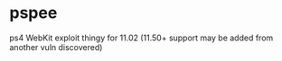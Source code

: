 # pspee
ps4 WebKit exploit thingy for 11.02 (11.50+ support may be added from another vuln discovered)
